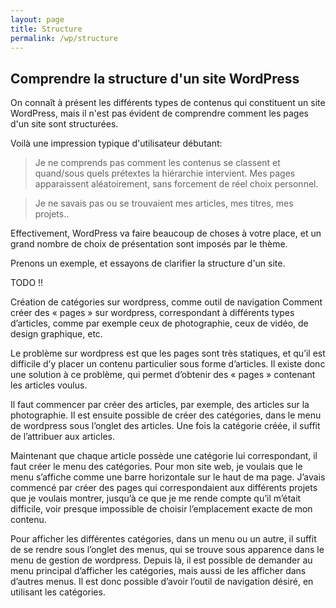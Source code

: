```yaml
---
layout: page
title: Structure
permalink: /wp/structure
---
```


Comprendre la structure d'un site WordPress
---

On connaît à présent les différents types de contenus qui constituent un site WordPress, mais il n'est pas évident de comprendre comment les pages d'un site sont structurées.

Voilà une impression typique d'utilisateur débutant: 

> Je ne comprends pas comment les contenus se classent et quand/sous quels prétextes la hiérarchie intervient. Mes pages apparaissent aléatoirement, sans forcement de réel choix personnel. 

> Je ne savais pas ou se trouvaient mes articles, mes titres, mes projets..

Effectivement, WordPress va faire beaucoup de choses à votre place, et un grand nombre de choix de présentation sont imposés par le thème.

Prenons un exemple, et essayons de clarifier la structure d'un site.

TODO !!

Création de catégories sur wordpress, comme outil de navigation
Comment créer des « pages » sur wordpress, correspondant à différents types d’articles, comme par exemple ceux de photographie, ceux de vidéo, de design graphique, etc. 

Le problème sur wordpress est que les pages sont très statiques, et qu’il est difficile d’y placer un contenu particulier sous forme d’articles. Il existe donc une solution à ce problème, qui permet d’obtenir des « pages » contenant les articles voulus. 

Il faut commencer par créer des articles, par exemple, des articles sur la photographie. Il est ensuite possible de créer des catégories, dans le menu de wordpress sous l’onglet des articles. Une fois la catégorie créée, il suffit de l’attribuer aux articles. 

Maintenant que chaque article possède une catégorie lui correspondant, il faut créer le menu des catégories. Pour mon site web, je voulais que le menu s’affiche comme une barre horizontale sur le haut de ma page. J’avais commencé par créer des pages qui correspondaient aux différents projets que je voulais montrer, jusqu’à ce que je me rende compte qu’il m’était difficile, voir presque impossible de choisir l’emplacement exacte de mon contenu. 

Pour afficher les différentes catégories, dans un menu ou un autre, il suffit de se rendre sous l’onglet des menus, qui se trouve sous apparence dans le menu de gestion de wordpress. Depuis là, il est possible de demander au menu principal d’afficher les catégories, mais aussi de les afficher dans d’autres menus. Il est donc possible d’avoir l’outil de navigation désiré, en utilisant les catégories. 
